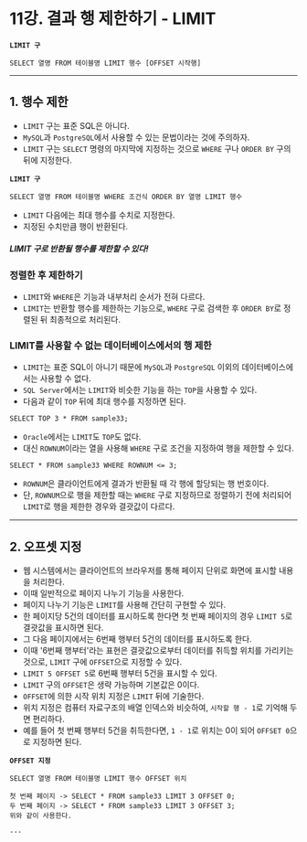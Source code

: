 # 11강. 결과 행 제한하기 - LIMIT
**`LIMIT 구`**
```
SELECT 열명 FROM 테이블명 LIMIT 행수 [OFFSET 시작행]
```

---

## 1. 행수 제한
- `LIMIT` 구는 표준 SQL은 아니다.
- `MySQL`과 `PostgreSQL`에서 사용할 수 있는 문법이라는 것에 주의하자.
- `LIMIT` 구는 `SELECT` 명령의 마지막에 지정하는 것으로 `WHERE` 구나 `ORDER BY` 구의 뒤에 지정한다.

**`LIMIT 구`**
```
SELECT 열명 FROM 테이블명 WHERE 조건식 ORDER BY 열명 LIMIT 행수
```

- `LIMIT` 다음에는 최대 행수를 수치로 지정한다.
- 지정된 수치만큼 행이 반환된다.

##### LIMIT 구로 반환될 행수를 제한할 수 있다!

### 정렬한 후 제한하기
- `LIMIT`와 `WHERE`은 기능과 내부처리 순서가 전혀 다르다.
- `LIMIT`는 반환할 행수를 제한하는 기능으로, `WHERE` 구로 검색한 후 `ORDER BY`로 정렬된 뒤 최종적으로 처리된다.

### LIMIT를 사용할 수 없는 데이터베이스에서의 행 제한
- `LIMIT`는 표준 SQL이 아니기 때문에 `MySQL`과 `PostgreSQL` 이외의 데이터베이스에서는 사용할 수 없다.
- `SQL Server`에서는 `LIMIT`와 비슷한 기능을 하는 `TOP`을 사용할 수 있다.
- 다음과 같이 `TOP` 뒤에 최대 행수를 지정하면 된다.

```
SELECT TOP 3 * FROM sample33;
```

- `Oracle`에서는 `LIMIT`도 `TOP`도 없다.
- 대신 `ROWNUM`이라는 열을 사용해 `WHERE` 구로 조건을 지정하여 행을 제한할 수 있다.

```
SELECT * FROM sample33 WHERE ROWNUM <= 3;
```

- `ROWNUM`은 클라이언트에게 결과가 반환될 때 각 행에 할당되는 행 번호이다.
- 단, `ROWNUM`으로 행을 제한할 때는 `WHERE` 구로 지정하므로 정렬하기 전에 처리되어 `LIMIT`로 행을 제한한 경우와 결괏값이 다르다.

---

## 2. 오프셋 지정
- 웹 시스템에서는 클라이언트의 브라우저를 통해 페이지 단위로 화면에 표시할 내용을 처리한다.
- 이때 일반적으로 페이지 나누기 기능을 사용한다.
- 페이지 나누기 기능은 `LIMIT`를 사용해 간단히 구현할 수 있다.
- 한 페이지당 5건의 데이터를 표시하도록 한다면 첫 번째 페이지의 경우 `LIMIT 5`로 결괏값을 표시하면 된다.
- 그 다음 페이지에서는 6번째 행부터 5건의 데이터를 표시하도록 한다.
- 이때 '6번째 행부터'라는 표현은 결괏값으로부터 데이터를 취득할 위치를 가리키는 것으로, `LIMIT` 구에 `OFFSET`으로 지정할 수 있다.
- `LIMIT 5 OFFSET 5`로 6번째 행부터 5건을 표시할 수 있다.
- `LIMIT` 구의 `OFFSET`은 생략 가능하며 기본값은 0이다.
- `OFFSET`에 의한 시작 위치 지정은 `LIMIT` 뒤에 기술한다.
- 위치 지정은 컴퓨터 자료구조의 배열 인덱스와 비슷하여, `시작할 행 - 1`로 기억해 두면 편리하다.
- 예를 들어 첫 번째 행부터 5건을 취득한다면, `1 - 1`로 위치는 0이 되어 `OFFSET 0`으로 지정하면 된다.

**`OFFSET 지정`**
```
SELECT 열명 FROM 테이블명 LIMIT 행수 OFFSET 위치
```

```
첫 번째 페이지 -> SELECT * FROM sample33 LIMIT 3 OFFSET 0;
두 번째 페이지 -> SELECT * FROM sample33 LIMIT 3 OFFSET 3;
위와 같이 사용한다.

---

